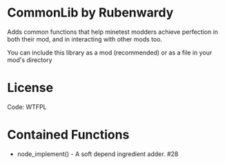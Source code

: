 CommonLib by Rubenwardy
=======================

Adds common functions that help minetest modders achieve perfection in both their mod, and in interacting with other mods too.

You can include this library as a mod (recommended) or as a file in your mod's directory

License
=======

Code: WTFPL

Contained Functions
===================

* node_implement() - A soft depend ingredient adder. #28